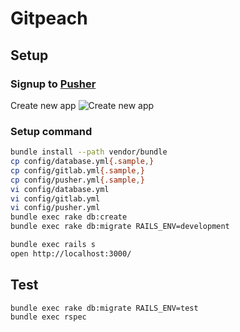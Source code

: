 # Gitpeach

## Setup
### Signup to [Pusher](https://app.pusher.com/)
Create new app
![Create new app](http://cdn-ak.f.st-hatena.com/images/fotolife/s/sue445/20140121/20140121234019.png)

### Setup command
```sh
bundle install --path vendor/bundle
cp config/database.yml{.sample,}
cp config/gitlab.yml{.sample,}
cp config/pusher.yml{.sample,}
vi config/database.yml
vi config/gitlab.yml
vi config/pusher.yml
bundle exec rake db:create
bundle exec rake db:migrate RAILS_ENV=development

bundle exec rails s
open http://localhost:3000/
```

## Test
```sh
bundle exec rake db:migrate RAILS_ENV=test
bundle exec rspec
```
